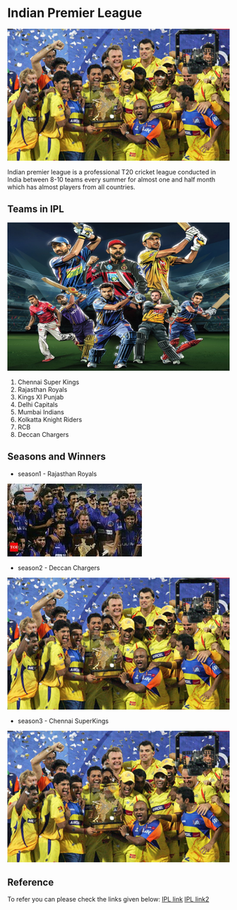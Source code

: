# Indian Premier League
![](IPL-auction-LIVE-Latest-updates-Indian-Premier-League-910493.jpg)

Indian premier league is a professional T20 cricket league conducted in India between 8-10 teams every summer for almost one and half month which has almost players from all countries.

## Teams in IPL
![](noname-9.png)

1. Chennai Super Kings
2. Rajasthan Royals
3. Kings XI Punjab
4. Delhi Capitals
5. Mumbai Indians
6. Kolkatta Knight Riders
7. RCB 
8. Deccan Chargers

## Seasons and Winners 

- season1 - Rajasthan Royals

![](images.jpg)

- season2 - Deccan Chargers

![](IPL-auction-LIVE-Latest-updates-Indian-Premier-League-910493.jpg)

- season3 - Chennai SuperKings 

![](IPL-auction-LIVE-Latest-updates-Indian-Premier-League-910493.jpg)

## Reference
To refer you can please check the links given below:
[IPL link](https://akm-img-a-in.tosshub.com/indiatoday/images/story/201903/iplcaptainspledge_2.png?y4inrlEFlqaNMuRmoFHEdXY6RMidL4BB)
[IPL link2](https://www.outlookindia.com/public/upload_share/website/IPL-Captains-Twitter1_327480.jpg)




